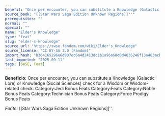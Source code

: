```yaml
---
benefit: "Once per encounter, you can substitute a Knowledge (Galactic Lore) or Knowledge (Social Sciences) check for a Wisdom or Wisdom-related check. Category:Jedi Bonus Feats Category:Feats Category:Noble Bonus Feats Category:Technician Bonus Feats Category:Force Prodigy Bonus Feats"
source_book: "[[Star Wars Saga Edition Unknown Regions]]''"
prerequisites: ""
normal: ""
special: ""
name: "Elder's Knowledge"
type: "feat"
slug: "elder-s-knowledge"
source_url: "https://swse.fandom.com/wiki/Elder's_Knowledge"
source_license: "CC BY-SA 3.0 (Fandom)"
import_hash: "b364169296e6d907ec6a4d2413dc1b1a96a68d0d4036246f13a483acb04f2e56"
last_imported: "2025-09-11"
tags: [SWSE, Feat]
---
```

**Beneficio:** Once per encounter, you can substitute a Knowledge (Galactic Lore) or Knowledge (Social Sciences) check for a Wisdom or Wisdom-related check. Category:Jedi Bonus Feats Category:Feats Category:Noble Bonus Feats Category:Technician Bonus Feats Category:Force Prodigy Bonus Feats

*Fonte:* [[Star Wars Saga Edition Unknown Regions]]''.